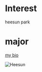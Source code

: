 # Interest
heesun park

# major

[my bio](./heesunbio.html)

![Heesun](https://github.com/heesunpark26.github.io/IMG_5840.JPG)
